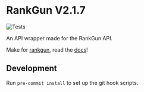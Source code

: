 # RankGun V2.1.7

![Tests](https://github.com/Noah-Haf/RankGunModule/actions/workflows/tests.yml/badge.svg)

An API wrapper made for the RankGun API.

Make for [rankgun](https://rankgun.works), read the [docs](https://docs.rankgun.works)!

## Development

Run `pre-commit install` to set up the git hook scripts.
